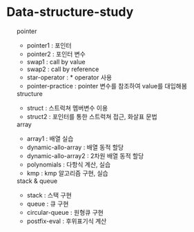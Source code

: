 # Data-structure-study
<ul>
  pointer
  <ul>
    <li>pointer1 : 포인터</li>
    <li>pointer2 : 포인터 변수</li>
    <li>swap1 : call by value</li>
    <li>swap2 : call by reference</li>
    <li>star-operator : * operator 사용</li>
    <li>pointer-practice : pointer 변수를 참조하여 value를 대입해봄</li>
  </ul>
  structure
  <ul>
    <li>struct : 스트럭쳐 멤버변수 이용</li>
    <li>struct2 : 포인터를 통한 스트럭쳐 접근, 화살표 문법</li>
  </ul>
  array
  <ul>
    <li>array1 : 배열 실습</li>
    <li>dynamic-allo-array : 배열 동적 할당</li>
    <li>dynamic-allo-array2 : 2차원 배열 동적 할당</li>
    <li>polynomials : 다항식 계산, 실습</li>
    <li>kmp : kmp 알고리즘 구현, 실습</li>
  </ul>
  stack & queue
  <ul>
    <li>stack : 스택 구현</li>
    <li>queue : 큐 구현</li>
    <li>circular-queue : 원형큐 구현</li>
    <li>postfix-eval : 후위표기식 계산</li>
  </ul>
</ul>